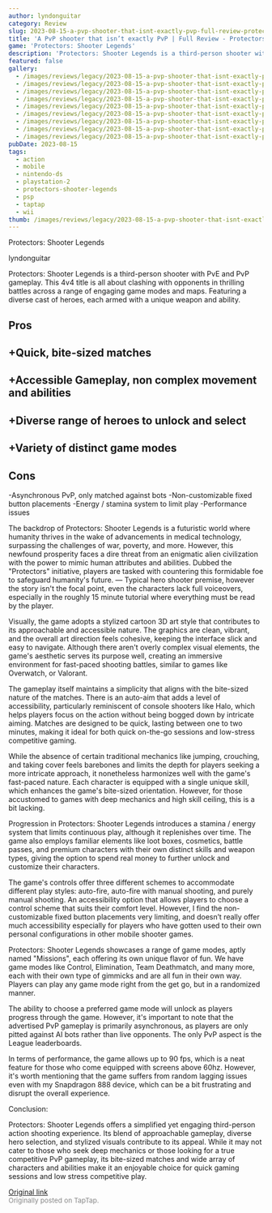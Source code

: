 ```yaml
---
author: lyndonguitar
category: Review
slug: 2023-08-15-a-pvp-shooter-that-isnt-exactly-pvp-full-review-protectors-shooter-legends
title: 'A PvP shooter that isn’t exactly PvP | Full Review - Protectors: Shooter Legends'
game: 'Protectors: Shooter Legends'
description: 'Protectors: Shooter Legends is a third-person shooter with PvE and PvP gameplay. This 4v4 title is all about clashing with opponents in thrilling battles across a range of engaging game modes and maps. Featuring a diverse cast of heroes, each armed with a unique weapon and ability.'
featured: false
gallery:
  - /images/reviews/legacy/2023-08-15-a-pvp-shooter-that-isnt-exactly-pvp--full-review---protectors-shooter-legends-0.avif
  - /images/reviews/legacy/2023-08-15-a-pvp-shooter-that-isnt-exactly-pvp--full-review---protectors-shooter-legends-1.avif
  - /images/reviews/legacy/2023-08-15-a-pvp-shooter-that-isnt-exactly-pvp--full-review---protectors-shooter-legends-2.avif
  - /images/reviews/legacy/2023-08-15-a-pvp-shooter-that-isnt-exactly-pvp--full-review---protectors-shooter-legends-3.avif
  - /images/reviews/legacy/2023-08-15-a-pvp-shooter-that-isnt-exactly-pvp--full-review---protectors-shooter-legends-4.avif
  - /images/reviews/legacy/2023-08-15-a-pvp-shooter-that-isnt-exactly-pvp--full-review---protectors-shooter-legends-5.avif
  - /images/reviews/legacy/2023-08-15-a-pvp-shooter-that-isnt-exactly-pvp--full-review---protectors-shooter-legends-6.avif
  - /images/reviews/legacy/2023-08-15-a-pvp-shooter-that-isnt-exactly-pvp--full-review---protectors-shooter-legends-7.avif
  - /images/reviews/legacy/2023-08-15-a-pvp-shooter-that-isnt-exactly-pvp--full-review---protectors-shooter-legends-8.avif
pubDate: 2023-08-15
tags:
  - action
  - mobile
  - nintendo-ds
  - playstation-2
  - protectors-shooter-legends
  - psp
  - taptap
  - wii
thumb: /images/reviews/legacy/2023-08-15-a-pvp-shooter-that-isnt-exactly-pvp--full-review---protectors-shooter-legends-0.avif
---
```


Protectors: Shooter Legends

lyndonguitar

Protectors: Shooter Legends is a third-person shooter with PvE and PvP gameplay. This 4v4 title is all about clashing with opponents in thrilling battles across a range of engaging game modes and maps. Featuring a diverse cast of heroes, each armed with a unique weapon and ability.




## Pros



## +Quick, bite-sized matches

## +Accessible Gameplay, non complex movement and abilities

## +Diverse range of heroes to unlock and select

## +Variety of distinct game modes




## Cons


-Asynchronous PvP, only matched against bots
-Non-customizable fixed button placements
-Energy / stamina system to limit play
-Performance issues

The backdrop of Protectors: Shooter Legends is a futuristic world where humanity thrives in the wake of advancements in medical technology, surpassing the challenges of war, poverty, and more. However, this newfound prosperity faces a dire threat from an enigmatic alien civilization with the power to mimic human attributes and abilities. Dubbed the "Protectors" initiative, players are tasked with countering this formidable foe to safeguard humanity's future. — Typical hero shooter premise, however the story isn't the focal point, even the characters lack full voiceovers, especially in the roughly 15 minute tutorial where everything must be read by the player.

Visually, the game adopts a stylized cartoon 3D art style that contributes to its approachable and accessible nature. The graphics are clean, vibrant, and the overall art direction feels cohesive, keeping the interface slick and easy to navigate. Although there aren't overly complex visual elements, the game's aesthetic serves its purpose well, creating an immersive environment for fast-paced shooting battles, similar to games like Overwatch, or Valorant.

The gameplay itself maintains a simplicity that aligns with the bite-sized nature of the matches. There is an auto-aim that adds a level of accessibility, particularly reminiscent of console shooters like Halo, which helps players focus on the action without being bogged down by intricate aiming. Matches are designed to be quick, lasting between one to two minutes, making it ideal for both quick on-the-go sessions and low-stress competitive gaming.

While the absence of certain traditional mechanics like jumping, crouching, and taking cover feels barebones and limits the depth for players seeking a more intricate approach, it nonetheless harmonizes well with the game's fast-paced nature. Each character is equipped with a single unique skill, which enhances the game's bite-sized orientation. However, for those accustomed to games with deep mechanics and high skill ceiling, this is a bit lacking.

Progression in Protectors: Shooter Legends introduces a stamina / energy system that limits continuous play, although it replenishes over time. The game also employs familiar elements like loot boxes, cosmetics, battle passes, and premium characters with their own distinct skills and weapon types, giving the option to spend real money to further unlock and customize their characters.

The game's controls offer three different schemes to accommodate different play styles: auto-fire, auto-fire with manual shooting, and purely manual shooting. An accessibility option that allows players to choose a control scheme that suits their comfort level. However, I find the non-customizable fixed button placements very limiting, and doesn’t really offer much accessibility especially for players who have gotten used to their own personal configurations in other mobile shooter games.

Protectors: Shooter Legends showcases a range of game modes, aptly named "Missions", each offering its own unique flavor of fun. We have game modes like Control, Elimination, Team Deathmatch, and many more, each with their own type of gimmicks and are all fun in their own way. Players can play any game mode right from the get go, but in a randomized manner.

The ability to choose a preferred game mode will unlock as players progress through the game. However, it's important to note that the advertised PvP gameplay is primarily asynchronous, as players are only pitted against AI bots rather than live opponents. The only PvP aspect is the League leaderboards.

In terms of performance, the game allows up to 90 fps, which is a neat feature for those who come equipped with screens above 60hz. However, it's worth mentioning that the game suffers from random lagging issues even with my Snapdragon 888 device, which can be a bit frustrating and disrupt the overall experience.

Conclusion:

Protectors: Shooter Legends offers a simplified yet engaging third-person action shooting experience. Its blend of approachable gameplay, diverse hero selection, and stylized visuals contribute to its appeal. While it may not cater to those who seek deep mechanics or those looking for a true competitive PvP gameplay, its bite-sized matches and wide array of characters and abilities make it an enjoyable choice for quick gaming sessions and low stress competitive play.

[Original link](https://www.taptap.io/post/6143548)<br><span style="font-size: 0.95em; color: #888;">Originally posted on TapTap.</span>